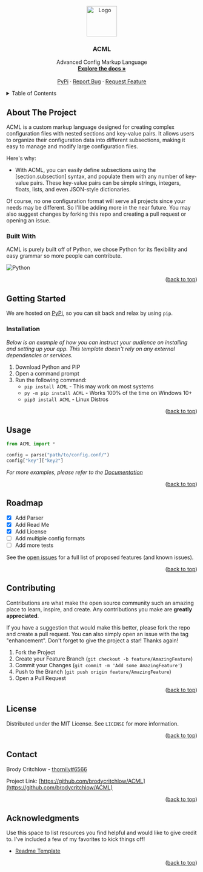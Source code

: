 



<!-- PROJECT LOGO -->
<br />
<div align="center">
  <a href="https://github.com/othneildrew/Best-README-Template">
    <img src="images/logo.png" alt="Logo" width="80" height="80">
  </a>

  <h3 align="center">ACML</h3>

  <p align="center">
    Advanced Config Markup Language
    <br />
    <a href="https://github.com/brodycritchlow/ACML"><strong>Explore the docs »</strong></a>
    <br />
    <br />
    <a href="https://github.com/othneildrew/Best-README-Template">PyPi</a>
    ·
    <a href="https://github.com/brodycritchlow/ACML/issues">Report Bug</a>
    ·
    <a href="https://github.com/brodycritchlow/ACML/issues">Request Feature</a>
  </p>
</div>



<!-- TABLE OF CONTENTS -->
<details>
  <summary>Table of Contents</summary>
  <ol>
    <li>
      <a href="#about-the-project">About The Project</a>
      <ul>
        <li><a href="#built-with">Built With</a></li>
      </ul>
    </li>
    <li>
      <a href="#getting-started">Getting Started</a>
      <ul>
        <li><a href="#installation">Installation</a></li>
      </ul>
    </li>
    <li><a href="#usage">Usage</a></li>
    <li><a href="#roadmap">Roadmap</a></li>
    <li><a href="#contributing">Contributing</a></li>
    <li><a href="#license">License</a></li>
    <li><a href="#contact">Contact</a></li>
    <li><a href="#acknowledgments">Acknowledgments</a></li>
  </ol>
</details>



<!-- ABOUT THE PROJECT -->
## About The Project

ACML is a custom markup language designed for creating complex configuration files with nested sections and key-value pairs. It allows users to organize their configuration data into different subsections, making it easy to manage and modify large configuration files.

Here's why:
- With ACML, you can easily define subsections using the [section.subsection] syntax, and populate them with any number of key-value pairs. These key-value pairs can be simple strings, integers, floats, lists, and even JSON-style dictionaries.

Of course, no one configuration format will serve all projects since your needs may be different. So I'll be adding more in the near future. You may also suggest changes by forking this repo and creating a pull request or opening an issue.


### Built With

ACML is purely built off of Python, we chose Python for its flexibility and easy grammar so more people can contribute.

![Python](https://img.shields.io/badge/python-3670A0?style=for-the-badge&logo=python&logoColor=ffdd54)

<p align="right">(<a href="#readme-top">back to top</a>)</p>


<!-- GETTING STARTED -->
## Getting Started

We are hosted on [PyPi](https://pypi.org/project/acml/), so you can sit back and relax by using `pip`.

### Installation

_Below is an example of how you can instruct your audience on installing and setting up your app. This template doesn't rely on any external dependencies or services._

1. Download Python and PIP
2. Open a command prompt
3. Run the following command: 
	- `pip install ACML`  - This may work on most systems
	- `py -m pip install ACML` - Works 100% of the time on Windows 10+
	- `pip3 install ACML` - Linux Distros

<p align="right">(<a href="#readme-top">back to top</a>)</p>



<!-- USAGE EXAMPLES -->
## Usage

```py
from ACML import *

config = parse("path/to/config.conf/")
config["key"]["key2"]
```

_For more examples, please refer to the [Documentation](https://github.com/brodycritchlow/ACML)_

<p align="right">(<a href="#readme-top">back to top</a>)</p>

<!-- ROADMAP -->
## Roadmap

- [x] Add Parser
- [x] Add Read Me
- [x] Add License
- [ ] Add multiple config formats
- [ ] Add more tests

See the [open issues](https://github.com/othneildrew/Best-README-Template/issues) for a full list of proposed features (and known issues).

<p align="right">(<a href="#readme-top">back to top</a>)</p>



<!-- CONTRIBUTING -->
## Contributing

Contributions are what make the open source community such an amazing place to learn, inspire, and create. Any contributions you make are **greatly appreciated**.

If you have a suggestion that would make this better, please fork the repo and create a pull request. You can also simply open an issue with the tag "enhancement".
Don't forget to give the project a star! Thanks again!

1. Fork the Project
2. Create your Feature Branch (`git checkout -b feature/AmazingFeature`)
3. Commit your Changes (`git commit -m 'Add some AmazingFeature'`)
4. Push to the Branch (`git push origin feature/AmazingFeature`)
5. Open a Pull Request

<p align="right">(<a href="#readme-top">back to top</a>)</p>



<!-- LICENSE -->
## License

Distributed under the MIT License. See `LICENSE` for more information.

<p align="right">(<a href="#readme-top">back to top</a>)</p>



<!-- CONTACT -->
## Contact

Brody Critchlow - [thornily#6566](https://discord.com/users/612107033608585252)

Project Link: [https://github.com/brodycritchlow/ACML](https://github.com/brodycritchlow/ACML)

<p align="right">(<a href="#readme-top">back to top</a>)</p>



<!-- ACKNOWLEDGMENTS -->
## Acknowledgments

Use this space to list resources you find helpful and would like to give credit to. I've included a few of my favorites to kick things off!

* [Readme Template](https://github.com/othneildrew/Best-README-Template)

<p align="right">(<a href="#readme-top">back to top</a>)</p>
